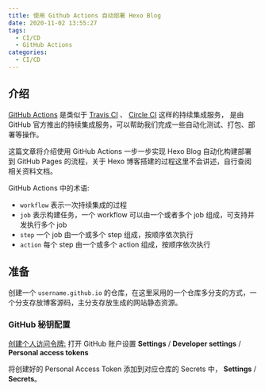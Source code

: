 ```yaml
---
title: 使用 Github Actions 自动部署 Hexo Blog
date: 2020-11-02 13:55:27
tags: 
  - CI/CD
  - GitHub Actions
categories:
  - CI/CD
---
```


## 介绍

[GitHub Actions](https://docs.github.com/cn/free-pro-team@latest/actions) 是类似于 [Travis CI](https://travis-ci.org/) 、 [Circle CI](https://circleci.com/) 这样的持续集成服务， 是由 GitHub 官方推出的持续集成服务，可以帮助我们完成一些自动化测试、打包、部署等操作。


这篇文章将介绍使用 GitHub Actions 一步一步实现 Hexo Blog 自动化构建部署到 GitHub Pages 的流程，关于 Hexo 博客搭建的过程这里不会讲述，自行查阅相关资料文档。

GitHub Actions 中的术语:

- `workflow` 表示一次持续集成的过程
- `job` 表示构建任务，一个 workflow 可以由一个或者多个 job 组成，可支持并发执行多个 job
- `step` 一个 job 由一个或多个 step 组成，按顺序依次执行
- `action` 每个 step 由一个或多个 action 组成，按顺序依次执行


## 准备

创建一个 `username.github.io` 的仓库，在这里采用的一个仓库多分支的方式，一个分支存放博客源码，主分支存放生成的网站静态资源。

### GitHub 秘钥配置


[创建个人访问令牌:](https://docs.github.com/cn/free-pro-team@latest/github/authenticating-to-github/creating-a-personal-access-token) 打开 GitHub 账户设置 **Settings** / **Developer settings** / **Personal access tokens**

将创建好的 Personal Access Token 添加到对应仓库的 Secrets  中， **Settings** / **Secrets**。



